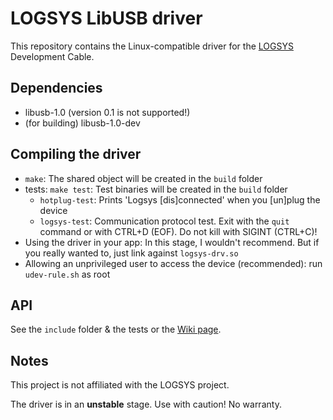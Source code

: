 # LOGSYS LibUSB driver

This repository contains the Linux-compatible driver for the [LOGSYS](http://logsys.mit.bme.hu) Development Cable.

## Dependencies

* libusb-1.0 (version 0.1 is not supported!)
* (for building) libusb-1.0-dev

## Compiling the driver

* `make`: The shared object will be created in the `build` folder
* tests: `make test`: Test binaries will be created in the `build` folder
  * `hotplug-test`: Prints 'Logsys [dis]connected' when you [un]plug the device
  * `logsys-test`: Communication protocol test. Exit with the `quit` command or with CTRL+D (EOF). Do not kill with SIGINT (CTRL+C)!
* Using the driver in your app: In this stage, I wouldn't recommend. But if you really wanted to, just link against `logsys-drv.so`
* Allowing an unprivileged user to access the device (recommended): run `udev-rule.sh` as root

## API

See the `include` folder & the tests or the [Wiki page](https://github.com/bence98/Logsys-LibUSB-Driver/wiki/Legacy:API).

## Notes

This project is not affiliated with the LOGSYS project.

The driver is in an **unstable** stage. Use with caution! No warranty.
